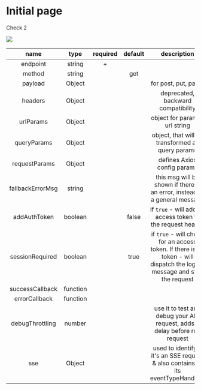 # Initial page

Check 2

![](.gitbook/assets/some.png)



| name | type | required | default | description |  |
|:-:|:-:|:-:|:-:|:-:|-|
| endpoint | string | + |  |  |  |
| method | string |  | get |  |  |
| payload  | Object |  |  | for post, put, patch |  |
| headers | Object |  |  | deprecated, backward compatibility |  |
| urlParams  | Object |  |  | object for param in url string | /some-api/path/:someid |
| queryParams  | Object |  |  | object, that will be transformed as query params | /some-api?param1=val1&param2=val2 |
| requestParams  | Object |  |  | defines Axios config params |  |
| fallbackErrorMsg   | string |  |  | this msg will be shown if there is an error, instead of a general message |  |
| addAuthToken  | boolean |  | false | if `true` - will add an access token to the request header |  |
| sessionRequired  | boolean |  | true | if `true` - will check for an access token. If there is no token - will dispatch the logout message and stop the request |  |
| successCallback  | function |  |  |  |  |
| errorCallback  | function |  |  |  |  |
| debugThrottling  | number |  |  | use it to test and debug your API request, adds a delay before run request |  |
| sse  | Object |  |  | used to identify if it's an SSE request & also contains all its eventTypeHandlers |  |

